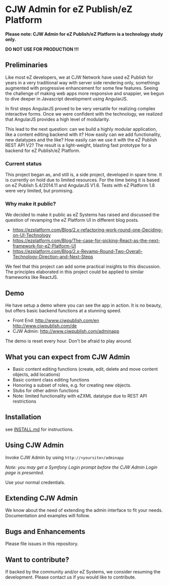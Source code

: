 # CJW Admin for eZ Publish/eZ Platform

**Please note: CJW Admin for eZ Publish/eZ Platform is a technology study only.**

**DO NOT USE FOR PRODUCTION !!!**

## Preliminaries

Like most eZ developers, we at CJW Network have used eZ Publish for years in a
very traditional way with server side rendering only, somethings augmented with
progressive enhancement for some few features. Seeing the challenge of making
web apps more responsive and snappier, we begun to dive deeper in Javascript
development using AngularJS.

In first steps AngularJS proved to be very versatile for realizing complex
interactive forms. Once we were confident with the technology, we realized that
AngularJS provides a high level of modularity.

This lead to the next question: can we build a highly modular application, like
a content editing backend with it? How easily can we add functionality, new
datatypes and the like? How easily can we use it with the eZ Publish REST API
V2? The result is a light-weight, blasting fast prototype for a backend for eZ
Publish/eZ Platform.

### Current status

This project began as, and still is, a side project, developed in spare time. It
is currently on hold due to limited resources. For the time being it is based on
eZ Publish 5.4/2014.11 and AngularJS V1.6. Tests with eZ Platform 1.8 were very
limited, but promising.

### Why make it public?

We decided to make it public as eZ Systems has raised and discussed the question
of revamping the eZ Platform UI in different blog posts.

* https://ezplatform.com/Blog/2.x-refactoring-work-round-one-Deciding-on-UI-Technology
* https://ezplatform.com/Blog/The-case-for-picking-React-as-the-next-framework-for-eZ-Platform-UI
* https://ezplatform.com/Blog/2.x-Revamp-Round-Two-Overall-Technology-Direction-and-Next-Steps

We feel that this project can add some practical insights to this discussion.
The principles elaborated in this project could be applied to similar frameworks
like ReactJS.

## Demo

He have setup a demo where you can see the app in action. It is no beauty, but
offers basic backend functions at a stunning speed.

* Front End: http://www.cjwpublish.com/en http://www.cjwpublish.com/de
* CJW Admin: http://www.cjwpublish.com/adminapp

The demo is reset every hour. Don't be afraid to play around.

## What you can expect from CJW Admin

* Basic content editing functions (create, edit, delete and move content
  objects, add locations)
* Basic content class editing functions
* Honoring a subset of roles, e.g. for creating new objects.
* Stubs for other admin functions
* Note: limited functionality with eZXML datatype due to REST API restrictions

## Installation

see [INSTALL.md](INSTALL.md) for instructions.

## Using CJW Admin

Invoke CJW Admin by using `http://<yoursite>/adminapp`

_Note: you may get a Symfony Login prompt before the CJW Admin Login page is
presented._

Use your normal credentials.

## Extending CJW Admin

We know about the need of extending the admin interface to fit your needs.
Documentation and examples will follow.

## Bugs and Enhancements

Please file issues in this repository.

## Want to contribute?

If backed by the community and/or eZ Systems, we consider resuming the
development. Please contact us if you would like to contribute.
